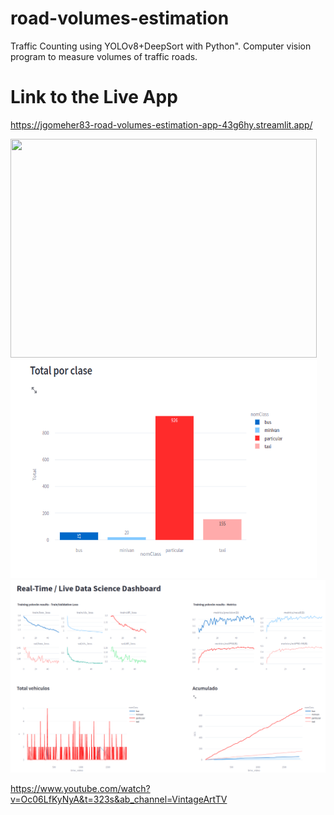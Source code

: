 # road-volumes-estimation
Traffic Counting using YOLOv8+DeepSort with Python". Computer vision program to measure volumes of traffic roads.

# Link to the Live App
https://jgomeher83-road-volumes-estimation-app-43g6hy.streamlit.app/

<img src="chile2.gif" height="350" width="490"/> <img src="volumen-classes.png" height="350" width="490"/>
<img src="Screenshot from 2023-01-19 19-44-54.png" width="1000"/>



https://www.youtube.com/watch?v=Oc06LfKyNyA&t=323s&ab_channel=VintageArtTV

